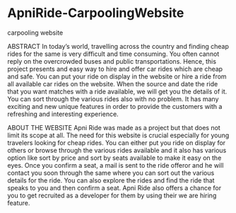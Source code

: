 # ApniRide-CarpoolingWebsite
carpooling website 

ABSTRACT
In today’s world, travelling across the country and finding cheap rides for the same is very
difficult and time consuming. You often cannot reply on the overcrowded buses and public
transportations. Hence, this project presents and easy way to hire and offer car rides which are
cheap and safe. You can put your ride on display in the website or hire a ride from all available
car rides on the website. When the source and date the ride that you want matches with a ride
available, we will get you the details of it. You can sort through the various rides also with no
problem. It has many exciting and new unique features in order to provide the customers with
a refreshing and interesting experience.

ABOUT THE WEBSITE
Apni Ride was made as a project but that does not limit its scope at all. The need for this website
is crucial especially for young travelers looking for cheap rides. You can either put you ride on
display for others or browse through the various rides available and it also has various option
like sort by price and sort by seats available to make it easy on the eyes. Once you confirm a
seat, a mail is sent to the ride offeror and he will contact you soon through the same where you
can sort out the various details for the ride. You can also explore the rides and find the ride that
speaks to you and then confirm a seat. Apni Ride also offers a chance for you to get recruited
as a developer for them by using their we are hiring feature.
